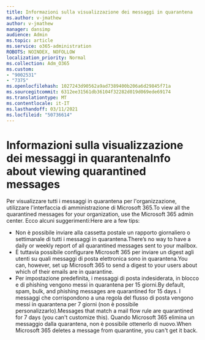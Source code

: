 ```yaml
---
title: Informazioni sulla visualizzazione dei messaggi in quarantena
ms.author: v-jmathew
author: v-jmathew
manager: dansimp
audience: Admin
ms.topic: article
ms.service: o365-administration
ROBOTS: NOINDEX, NOFOLLOW
localization_priority: Normal
ms.collection: Adm_O365
ms.custom:
- "9002531"
- "7375"
ms.openlocfilehash: 1027243d90562a9ad7389400b206a6d29845f71a
ms.sourcegitcommit: 6312ee31561db36104f32282d019d069ede69174
ms.translationtype: MT
ms.contentlocale: it-IT
ms.lasthandoff: 03/11/2021
ms.locfileid: "50736614"
---
```

# <a name="info-about-viewing-quarantined-messages"></a><span data-ttu-id="36d56-102">Informazioni sulla visualizzazione dei messaggi in quarantena</span><span class="sxs-lookup"><span data-stu-id="36d56-102">Info about viewing quarantined messages</span></span>

<span data-ttu-id="36d56-103">Per visualizzare tutti i messaggi in quarantena per l'organizzazione, utilizzare l'interfaccia di amministrazione di Microsoft 365.</span><span class="sxs-lookup"><span data-stu-id="36d56-103">To view all the quarantined messages for your organization, use the Microsoft 365 admin center.</span></span> <span data-ttu-id="36d56-104">Ecco alcuni suggerimenti:</span><span class="sxs-lookup"><span data-stu-id="36d56-104">Here are a few tips:</span></span>

- <span data-ttu-id="36d56-105">Non è possibile inviare alla cassetta postale un rapporto giornaliero o settimanale di tutti i messaggi in quarantena.</span><span class="sxs-lookup"><span data-stu-id="36d56-105">There’s no way to have a daily or weekly report of all quarantined messages sent to your mailbox.</span></span>
- <span data-ttu-id="36d56-106">È tuttavia possibile configurare Microsoft 365 per inviare un digest agli utenti su quali messaggi di posta elettronica sono in quarantena.</span><span class="sxs-lookup"><span data-stu-id="36d56-106">You can, however, set up Microsoft 365 to send a digest to your users about which of their emails are in quarantine.</span></span>
- <span data-ttu-id="36d56-107">Per impostazione predefinita, i messaggi di posta indesiderata, in blocco e di phishing vengono messi in quarantena per 15 giorni.</span><span class="sxs-lookup"><span data-stu-id="36d56-107">By default, spam, bulk, and phishing messages are quarantined for 15 days.</span></span> <span data-ttu-id="36d56-108">I messaggi che corrispondono a una regola del flusso di posta vengono messi in quarantena per 7 giorni (non è possibile personalizzarlo).</span><span class="sxs-lookup"><span data-stu-id="36d56-108">Messages that match a mail flow rule are quarantined for 7 days (you can't customize this).</span></span> <span data-ttu-id="36d56-109">Quando Microsoft 365 elimina un messaggio dalla quarantena, non è possibile ottenerlo di nuovo.</span><span class="sxs-lookup"><span data-stu-id="36d56-109">When Microsoft 365 deletes a message from quarantine, you can't get it back.</span></span>
